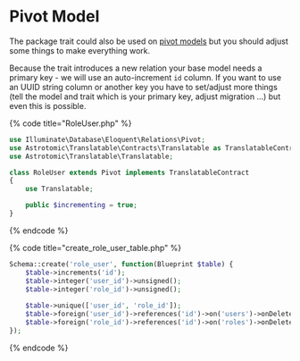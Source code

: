 # Pivot Model

The package trait could also be used on [pivot models](https://laravel.com/docs/5.8/eloquent-relationships#defining-custom-intermediate-table-models) but you should adjust some things to make everything work.

Because the trait introduces a new relation your base model needs a primary key - we will use an auto-increment `id` column. If you want to use an UUID string column or another key you have to set/adjust more things \(tell the model and trait which is your primary key, adjust migration ...\) but even this is possible.

{% code title="RoleUser.php" %}
```php
use Illuminate\Database\Eloquent\Relations\Pivot;
use Astrotomic\Translatable\Contracts\Translatable as TranslatableContract;
use Astrotomic\Translatable\Translatable;

class RoleUser extends Pivot implements TranslatableContract
{
    use Translatable;

    public $incrementing = true;
}
```
{% endcode %}

{% code title="create\_role\_user\_table.php" %}
```php
Schema::create('role_user', function(Blueprint $table) {
    $table->increments('id');
    $table->integer('user_id')->unsigned();
    $table->integer('role_id')->unsigned();
    
    $table->unique(['user_id', 'role_id']);
    $table->foreign('user_id')->references('id')->on('users')->onDelete('cascade');
    $table->foreign('role_id')->references('id')->on('roles')->onDelete('cascade');
});
```
{% endcode %}



